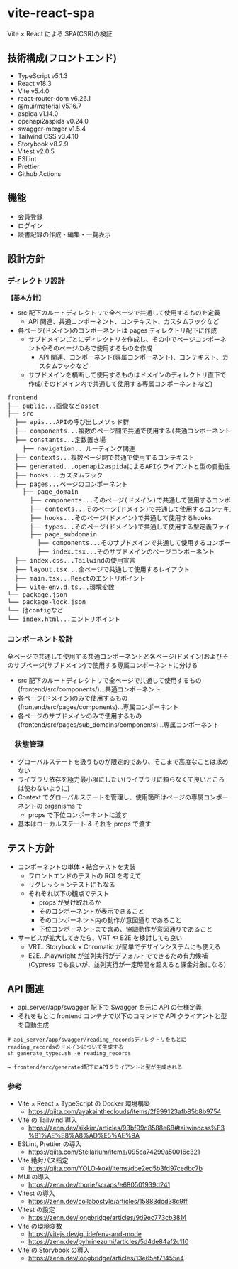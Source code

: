 # vite-react-spa

Vite × React による SPA(CSR)の検証

## 技術構成(フロントエンド)

- TypeScript v5.1.3
- React v18.3
- Vite v5.4.0
- react-router-dom v6.26.1
- @mui/material v5.16.7
- aspida v1.14.0
- openapi2aspida v0.24.0
- swagger-merger v1.5.4
- Tailwind CSS v3.4.10
- Storybook v8.2.9
- Vitest v2.0.5
- ESLint
- Prettier
- Github Actions

## 機能

- 会員登録
- ログイン
- 読書記録の作成・編集・一覧表示

## 設計方針

### ディレクトリ設計

**【基本方針】**

- src 配下のルートディレクトリで全ページで共通して使用するものを定義
  - API 関連、共通コンポーネント、コンテキスト、カスタムフックなど
- 各ページ(ドメイン)のコンポーネントは pages ディレクトリ配下に作成
  - サブドメインごとにディレクトリを作成し、その中でページコンポーネントやそのページのみで使用するものを作成
    - API 関連、コンポーネント(専属コンポーネント)、コンテキスト、カスタムフックなど
  - サブドメインを横断して使用するものはドメインのディレクトリ直下で作成(そのドメイン内で共通して使用する専属コンポーネントなど)

<pre>
frontend
├── public...画像などasset
├── src
  ├── apis...APIの呼び出しメソッド群
  ├── components...複数のページ間で共通で使用する(共通コンポーネント Atomicデザインベース)
  ├── constants...定数置き場
    ├── navigation...ルーティング関連
  ├── contexts...複数ページ間で共通で使用するコンテキスト
  ├── generated...openapi2aspidaによるAPIクライアントと型の自動生成先
  ├── hooks...カスタムフック
  ├── pages...ページのコンポーネント
    ├── page_domain
      ├── components...そのページ(ドメイン)で共通して使用するコンポーネント(専属コンポーネント Atomicデザインベース)
      ├── contexts...そのページ(ドメイン)で共通して使用するコンテキスト
      ├── hooks...そのページ(ドメイン)で共通して使用するhooks
      ├── types...そのページ(ドメイン)で共通して使用する型定義ファイル
      ├── page_subdomain
        ├── components...そのサブドメインで共通して使用するコンポーネント(専属コンポーネント Atomicデザインベース)
        ├── index.tsx...そのサブドメインのページコンポーネント
  ├── index.css...Tailwindの使用宣言
  ├── layout.tsx...全ページで共通して使用するレイアウト
  ├── main.tsx...Reactのエントリポイント
  ├── vite-env.d.ts...環境変数
└── package.json
└── package-lock.json
└── 他configなど
└── index.html...エントリポイント
</pre>

### コンポーネント設計

全ページで共通して使用する共通コンポーネントと各ページ(ドメイン)およびそのサブページ(サブドメイン)で使用する専属コンポーネントに分ける

- src 配下のルートディレクトリで全ページで共通して使用するもの(frontend/src/components/)...共通コンポーネント
- 各ページ(ドメイン)のみで使用するもの(frontend/src/pages/components)...専属コンポーネント
- 各ページのサブドメインのみで使用するもの(frontend/src/pages/sub_domains/components)...専属コンポーネント

### 　状態管理

- グローバルステートを扱うものが限定的であり、そこまで高度なことは求めない
- ライブラリ依存を極力最小限にしたい(ライブラリに頼らなくて良いところは使わないように)
- Context でグローバルステートを管理し、使用箇所はページの専属コンポーネントの organisms で
  - props で下位コンポーネントに渡す
- 基本はローカルステート & それを props で渡す

## テスト方針

- コンポーネントの単体・結合テストを実装
  - フロントエンドのテストの ROI を考えて
  - リグレッションテストにもなる
  - それぞれ以下の観点でテスト
    - props が受け取れるか
    - そのコンポーネントが表示できること
    - そのコンポーネント内の動作が意図通りであること
    - 下位コンポーネントまで含め、協調動作が意図通りであること
- サービスが拡大してきたら、VRT や E2E を検討しても良い
  - VRT...Storybook × Chromatic が簡単でデザインシステムにも使える
  - E2E...Playwright が並列実行がデフォルトでできるため有力候補(Cypress でも良いが、並列実行が一定時間を超えると課金対象になる)

## API 関連

- api_server/app/swagger 配下で Swagger を元に API の仕様定義
- それをもとに frontend コンテナで以下のコマンドで API クライアントと型を自動生成

```
# api_server/app/swagger/reading_recordsディレクトリをもとにreading_recordsのドメインについて生成する
sh generate_types.sh -e reading_records

→ frontend/src/generated配下にAPIクライアントと型が生成される
```

### 参考

- Vite × React × TypeScript の Docker 環境構築
  - https://qiita.com/ayakaintheclouds/items/2f999123afb85b8b9754
- Vite の Tailwind 導入
  - https://zenn.dev/sikkim/articles/93bf99d8588e68#tailwindcss%E3%81%AE%E8%A8%AD%E5%AE%9A
- ESLint, Prettier の導入
  - https://qiita.com/Stellarium/items/095ca74299a50016c321
- Vite 絶対パス指定
  - https://qiita.com/YOLO-koki/items/dbe2ed5b3fd97cedbc7b
- MUI の導入
  - https://zenn.dev/thorie/scraps/e680501939d241
- Vitest の導入
  - https://zenn.dev/collabostyle/articles/15883dcd38c9ff
- Vitest の設定
  - https://zenn.dev/longbridge/articles/9d9ec773cb3814
- Vite の環境変数
  - https://vitejs.dev/guide/env-and-mode
  - https://zenn.dev/pyhrinezumi/articles/5d4de84af2c110
- Vite の Storybook の導入
  - https://zenn.dev/longbridge/articles/13e65ef71455e4
